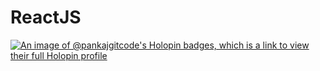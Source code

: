 # ReactJS
[![An image of @pankajgitcode's Holopin badges, which is a link to view their full Holopin profile](https://holopin.me/pankajgitcode)](https://holopin.io/@pankajgitcode)
 
